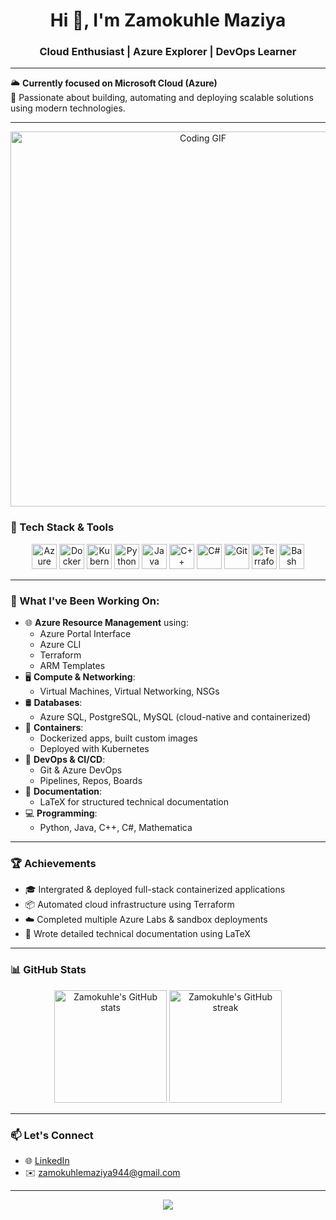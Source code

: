 <h1 align="center">Hi 👋, I'm Zamokuhle Maziya</h1>
<h3 align="center">Cloud Enthusiast | Azure Explorer | DevOps Learner</h3>

---

🌥️ **Currently focused on Microsoft Cloud (Azure)**  
🚀 Passionate about building, automating and deploying scalable solutions using modern technologies.

---

<p align="center">
  <img src="https://media.giphy.com/media/qgQUggAC3Pfv687qPC/giphy.gif" alt="Coding GIF" width="600"/>
</p>

### 🧰 Tech Stack & Tools

<p align="center">
  <img src="https://cdn.jsdelivr.net/gh/devicons/devicon/icons/azure/azure-original.svg" alt="Azure" width="40" height="40"/>
  <img src="https://cdn.jsdelivr.net/gh/devicons/devicon/icons/docker/docker-original.svg" alt="Docker" width="40" height="40"/>
  <img src="https://cdn.jsdelivr.net/gh/devicons/devicon/icons/kubernetes/kubernetes-plain.svg" alt="Kubernetes" width="40" height="40"/>
  <img src="https://cdn.jsdelivr.net/gh/devicons/devicon/icons/python/python-original.svg" alt="Python" width="40" height="40"/>
  <img src="https://cdn.jsdelivr.net/gh/devicons/devicon/icons/java/java-original.svg" alt="Java" width="40" height="40"/>
  <img src="https://cdn.jsdelivr.net/gh/devicons/devicon/icons/cplusplus/cplusplus-original.svg" alt="C++" width="40" height="40"/>
  <img src="https://cdn.jsdelivr.net/gh/devicons/devicon/icons/csharp/csharp-original.svg" alt="C#" width="40" height="40"/>
  <img src="https://cdn.jsdelivr.net/gh/devicons/devicon/icons/git/git-original.svg" alt="Git" width="40" height="40"/>
  <img src="https://cdn.jsdelivr.net/gh/devicons/devicon/icons/terraform/terraform-original.svg" alt="Terraform" width="40" height="40"/>
  <img src="https://cdn.jsdelivr.net/gh/devicons/devicon/icons/bash/bash-original.svg" alt="Bash" width="40" height="40"/>
</p>

---

### 📘 What I've Been Working On:

- 🌐 **Azure Resource Management** using:
  - Azure Portal Interface
  - Azure CLI
  - Terraform
  - ARM Templates
- 🖥️ **Compute & Networking**:
  - Virtual Machines, Virtual Networking, NSGs
- 🛢️ **Databases**:
  - Azure SQL, PostgreSQL, MySQL (cloud-native and containerized)
- 🐳 **Containers**:
  - Dockerized apps, built custom images
  - Deployed with Kubernetes
- 🧪 **DevOps & CI/CD**:
  - Git & Azure DevOps
  - Pipelines, Repos, Boards
- 📜 **Documentation**:
  - LaTeX for structured technical documentation
- 💻 **Programming**:
  - Python, Java, C++, C#, Mathematica

---

### 🏆 Achievements

- 🎓 Intergrated & deployed full-stack containerized applications
- 📦 Automated cloud infrastructure using Terraform
- ☁️ Completed multiple Azure Labs & sandbox deployments
- 📘 Wrote detailed technical documentation using LaTeX

---

### 📊 GitHub Stats

<p align="center">
  <img src="https://github-readme-stats.vercel.app/api?username=Zamam03&show_icons=true&theme=azure&hide_title=true" alt="Zamokuhle's GitHub stats" height="180"/>
  <img src="https://github-readme-streak-stats.herokuapp.com/?user=Zamam03&theme=azure" alt="Zamokuhle's GitHub streak" height="180"/>
</p>

---

### 📫 Let's Connect

- 🌐 [LinkedIn](https://www.linkedin.com/) 
- ✉️ zamokuhlemaziya944@gmail.com

---

<p align="center">
  <img src="https://capsule-render.vercel.app/api?type=waving&color=0b5caa&height=100&section=footer"/>
</p>
